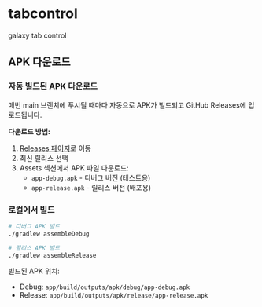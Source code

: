 # tabcontrol
galaxy tab control

## APK 다운로드

### 자동 빌드된 APK 다운로드
매번 main 브랜치에 푸시될 때마다 자동으로 APK가 빌드되고 GitHub Releases에 업로드됩니다.

**다운로드 방법:**
1. [Releases 페이지](../../releases)로 이동
2. 최신 릴리스 선택
3. Assets 섹션에서 APK 파일 다운로드:
   - `app-debug.apk` - 디버그 버전 (테스트용)
   - `app-release.apk` - 릴리스 버전 (배포용)

### 로컬에서 빌드
```bash
# 디버그 APK 빌드
./gradlew assembleDebug

# 릴리스 APK 빌드
./gradlew assembleRelease
```

빌드된 APK 위치:
- Debug: `app/build/outputs/apk/debug/app-debug.apk`
- Release: `app/build/outputs/apk/release/app-release.apk`
